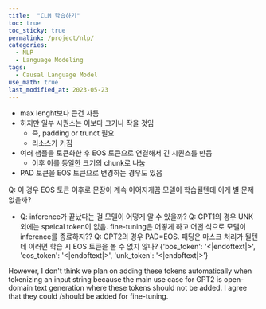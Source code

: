 ```yaml
---
title:  "CLM 학습하기"
toc: true
toc_sticky: true
permalink: /project/nlp/
categories:
  - NLP
  - Language Modeling
tags:
  - Causal Language Model
use_math: true
last_modified_at: 2023-05-23
---
```


- max lenght보다 큰건 자름
- 하지만 일부 시퀀스는 이보다 크거나 작을 것임
    - 즉, padding or trunct 필요
    - 리소스가 커짐
- 여러 샘플을 토큰화한 후 EOS 토큰으로 연결해서 긴 시퀀스를 만듬
    - 이후 이를 동일한 크기의 chunk로 나눔
- PAD 토큰을 EOS 토큰으로 변경하는 경우도 있음

Q: 이 경우 EOS 토큰 이후로 문장이 계속 이어지게끔 모델이 학습될텐데 이게 별 문제 없을까?
  - Q: inference가 끝났다는 걸 모델이 어떻게 알 수 있을까?
Q: GPT1의 경우 UNK외에는 speical token이 없음. fine-tuning은 어떻게 하고 어떤 식으로 모델이 inference를 종료하지??
Q: GPT2의 경우 PAD=EOS. 패딩은 마스크 처리가 될텐데 이러면 학습 시 EOS 토큰을 볼 수 없지 않나?
{'bos_token': '<|endoftext|>',
  'eos_token': '<|endoftext|>',
  'unk_token': '<|endoftext|>'}

However, I don't think we plan on adding these tokens automatically when tokenizing an input string because the main use case for GPT2 is open-domain text generation where these tokens should not be added.
I agree that they could /should be added for fine-tuning.
